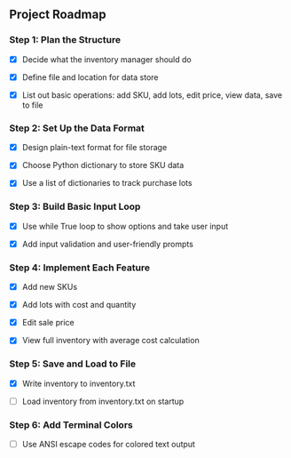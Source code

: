 
## Project Roadmap

### Step 1: Plan the Structure
 - [x] Decide what the inventory manager should do

 - [x] Define file and location for data store

- [x] List out basic operations: add SKU, add lots, edit price, view data, 
 save to file

### Step 2: Set Up the Data Format
- [x] Design plain-text format for file storage

- [x] Choose Python dictionary to store SKU data

- [x] Use a list of dictionaries to track purchase lots

### Step 3: Build Basic Input Loop
- [x] Use while True loop to show options and take user input

- [x] Add input validation and user-friendly prompts

### Step 4: Implement Each Feature
- [x] Add new SKUs

- [x] Add lots with cost and quantity

 - [x] Edit sale price

 - [x] View full inventory with average cost calculation

### Step 5: Save and Load to File
- [x] Write inventory to inventory.txt

 - [ ] Load inventory from inventory.txt on startup

### Step 6: Add Terminal Colors
 - [ ] Use ANSI escape codes for colored text output
